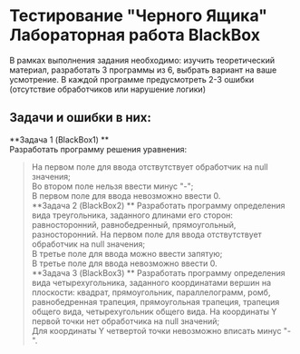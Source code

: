 # Тестирование "Черного Ящика" Лабораторная работа BlackBox
В рамках выполнения задания необходимо: изучить теоретический материал, разработать 3 программы из 6, выбрать вариант на ваше усмотрение. В каждой программе предусмотреть 2-3 ошибки (отсутствие обработчиков или нарушение логики)
## Задачи и ошибки в них:
**Задача 1 (BlackBox1)  **  
Разработать программу решения уравнения:  
> На первом поле для ввода отствутствует обработчик на null значения;  
> Во втором поле нельзя ввести минус "-";  
> В первом поле для ввода невозможно ввести 0.  
**Задача 2 (BlackBox2)  **
Разработать программу определения вида треугольника, заданного длинами его
сторон: равносторонний, равнобедренный, прямоугольный, разносторонний.
> На первом поле для ввода отствутствует обработчик на null значения;  
> В третье поле для ввода можно ввести запятую;  
> В третье поле для ввода невозможно ввести 0.  
**Задача 3 (BlackBox3)  **
Разработать программу определения вида четырехугольника, заданного
координатами вершин на плоскости: квадрат, прямоугольник, параллелограмм, ромб,
равнобедренная трапеция, прямоугольная трапеция, трапеция общего вида,
четырехугольник общего вида.
> На координаты Y первой точки нет обработчика на null значений;  
> Для координаты Y четвертой точки невозможно вписать минус "-".  
